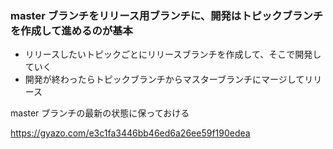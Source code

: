 ### master ブランチをリリース用ブランチに、開発はトピックブランチを作成して進めるのが基本

* リリースしたいトピックごとにリリースブランチを作成して、そこで開発していく
* 開発が終わったらトピックブランチからマスターブランチにマージしてリリース

master ブランチの最新の状態に保っておける

https://gyazo.com/e3c1fa3446bb46ed6a26ee59f190edea

